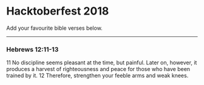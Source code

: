 # Hacktoberfest 2018 

Add your favourite bible verses below.

----

### Hebrews 12:11-13

11 No discipline seems pleasant at the time, but painful. Later on, however, it produces a harvest of righteousness and peace for those who have been trained by it. 12 Therefore, strengthen your feeble arms and weak knees. 
